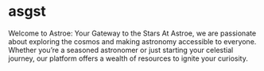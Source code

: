# asgst
Welcome to Astroe: Your Gateway to the Stars  At Astroe, we are passionate about exploring the cosmos and making astronomy accessible to everyone. Whether you’re a seasoned astronomer or just starting your celestial journey, our platform offers a wealth of resources to ignite your curiosity. 
